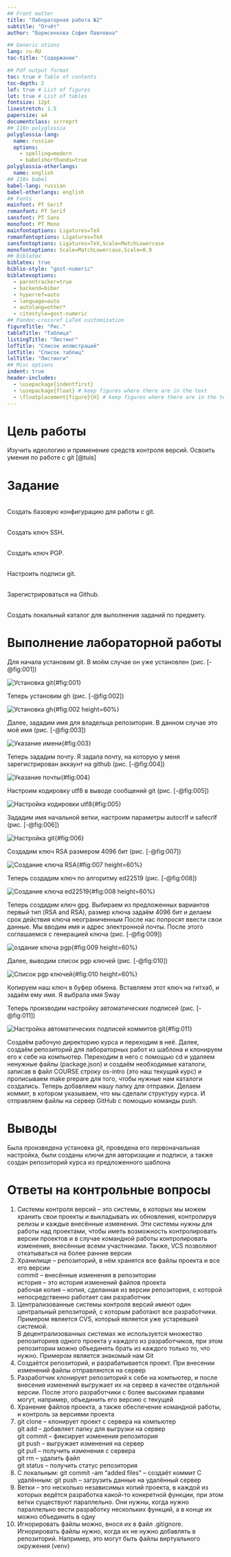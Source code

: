 ```yaml
---
## Front matter
title: "Лабораторная работа №2"
subtitle: "Отчёт"
author: "Борисенкова София Павловна"

## Generic otions
lang: ru-RU
toc-title: "Содержание"

## Pdf output format
toc: true # Table of contents
toc-depth: 2
lof: true # List of figures
lot: true # List of tables
fontsize: 12pt
linestretch: 1.5
papersize: a4
documentclass: scrreprt
## I18n polyglossia
polyglossia-lang:
  name: russian
  options:
	- spelling=modern
	- babelshorthands=true
polyglossia-otherlangs:
  name: english
## I18n babel
babel-lang: russian
babel-otherlangs: english
## Fonts
mainfont: PT Serif
romanfont: PT Serif
sansfont: PT Sans
monofont: PT Mono
mainfontoptions: Ligatures=TeX
romanfontoptions: Ligatures=TeX
sansfontoptions: Ligatures=TeX,Scale=MatchLowercase
monofontoptions: Scale=MatchLowercase,Scale=0.9
## Biblatex
biblatex: true
biblio-style: "gost-numeric"
biblatexoptions:
  - parentracker=true
  - backend=biber
  - hyperref=auto
  - language=auto
  - autolang=other*
  - citestyle=gost-numeric
## Pandoc-crossref LaTeX customization
figureTitle: "Рис."
tableTitle: "Таблица"
listingTitle: "Листинг"
lofTitle: "Список иллюстраций"
lotTitle: "Список таблиц"
lolTitle: "Листинги"
## Misc options
indent: true
header-includes:
  - \usepackage{indentfirst}
  - \usepackage{float} # keep figures where there are in the text
  - \floatplacement{figure}{H} # keep figures where there are in the text
---
```


# Цель работы

Изучить идеологию и применение средств контроля версий.
Освоить умения по работе с git [@tuis]

# Задание

<p><br>Создать базовую конфигурацию для работы с git.
<p><br>Создать ключ SSH.
<p><br>Создать ключ PGP.
<p><br>Настроить подписи git.
<p><br>Зарегистрироваться на Github.
<p><br>Создать локальный каталог для выполнения заданий по предмету.

# Выполнение лабораторной работы

Для начала установим git. В моём случае он уже установлен (рис. [-@fig:001])

![Установка git](image/1.png){#fig:001}

Теперь установим gh (рис. [-@fig:002])

![Установка gh](image/2.png){#fig:002 height=60%}

Далее, зададим имя для владельца репозитория. В данном случае это моё имя (рис. [-@fig:003])

![Указание имени](image/3.png){#fig:003}

Теперь зададим почту. Я задалa почту, на которую у меня зарегистрирован аккаунт на github (рис. [-@fig:004])

![Указание почты](image/4.png){#fig:004}

Настроим кодировку utf8 в выводе сообщений git (рис. [-@fig:005])

![Настройка кодировки utf8](image/5.png){#fig:005}

Зададим имя начальной ветки, настроим параметры autocrlf и safecrlf (рис. [-@fig:006])

![Настройка git](image/6.png){#fig:006}

Создадим ключ RSA размером 4096 бит (рис. [-@fig:007])

![Создание ключа RSA](image/7.png){#fig:007 height=60%}

Теперь создадим ключ по алгоритму ed22519 (рис. [-@fig:008])

![Создание ключа ed22519](image/8.png){#fig:008 height=60%} 

Теперь создадим ключ gpg. Выбираем из предложенных вариантов первый тип (RSA and RSA), размер ключа задаём 4096 бит и делаем срок действия ключа неограниченным
После нас попросят ввести свои данные. Мы вводим имя и адрес электронной почты. После этого соглашаемся с генерацией ключа (рис. [-@fig:009])

![оздание ключа pgp](image/9.png){#fig:009 height=60%}

Далее, выводим список pgp ключей (рис. [-@fig:010])

![Список pgp ключей](image/10.png){#fig:010 height=60%}

Копируем наш ключ в буфер обмена. Вставляем этот ключ на гитхаб, и задаём ему имя. Я выбралa имя Sway

Теперь производим настройку автоматических подписей (рис. [-@fig:011])

![Настройка автоматических подписей коммитов git](image/11.png){#fig:011}

Cоздаём рабочую директорию курса и переходим в неё. Далее, создаём репозиторий для лабораторных работ из шаблона и клонируем его к себе на компьютер. Переходим в него с помощью cd и удаляем ненужные файлы (package.json) и создаём необходимые каталоги, записав в файл COURSE строку os-intro (это наш текущий курс) и прописываем make prepare для того, чтобы нужные нам каталоги создались. Теперь добавляем нашу папку для отправки. Делаем коммит, в котором указываем, что мы сделали структуру курса. И отправляем файлы на сервер GitHub с помощью команды push.
# Выводы

Была произведена установка git, проведена его первоначальная настройка, были созданы ключи для авторизации и подписи, а также создан репозиторий курса из предложенного шаблона

# Ответы на контрольные вопросы

1. Системы контроля версий – это системы, в которых мы можем хранить свои проекты и выкладывать их обновления, контролируя релизы и каждые внесённые изменения. Эти системы нужны для работы над проектами, чтобы иметь возможность контролировать версии проектов и в случае командной работы контролировать изменения, внесённые всеми участниками. Также, VCS позволяют откатываться на более ранние версии
2. Хранилище – репозиторий, в нём хранятся все файлы проекта и все его версии  
commit – внесённые изменения в репозитории  
история – это история изменений файлов проекта  
рабочая копия – копия, сделанная из версии репозитория, с которой непосредственно работает сам разработчик
3. Централизованные системы контроля версий имеют один центральный репозиторий, с которым работают все разработчики. Примером является CVS, который является уже устаревшей системой.   
В децентрализованных системах же используется множество репозиториев одного проекта у каждого из разработчиков, при этом репозитории можно объединять брать из каждого только то, что нужно. Примером является знакомый нам Git
4. Создаётся репозиторий, и разрабатывается проект. При внесении изменений файлы отправляются на сервер
5. Разработчик клонирует репозиторий к себе на компьютер, и после внесения изменений выгружает их на сервер в качестве отдельной версии. После этого разработчики с более высокими правами могут, например, объединить его версию с текущей
6. Хранение файлов проекта, а также обеспечение командной работы, и контроль за версиями проекта
7. git clone – клонирует проект с сервера на компьютер  
git add – добавляет папку для выгрузки на сервер  
git commit – фиксирует изменения репозитория  
git push – выгружает изменения на сервер  
git pull – получить изменения с сервера  
git rm – удалить файл  
git status – получить статус репозитория
8. С локальным: git commit -am “added files” – создаёт коммит
С удалённым: git push – загрузить данные на удалённый сервер
9. Ветки – это несколько независимых копий проекта, в каждой из которых ведётся разработка какой-то конкретной функции, при этом ветки существуют параллельно. Они нужны, когда нужно параллельно вести разработку нескольких функций, а в конце их можно объединить в одну
10. Игнорировать файлы можно, внося их в файл .gitignore. Игнорировать файлы нужно, когда их не нужно добавлять в репозиторий. Например, это могут быть файлы виртуального окружения (venv)


